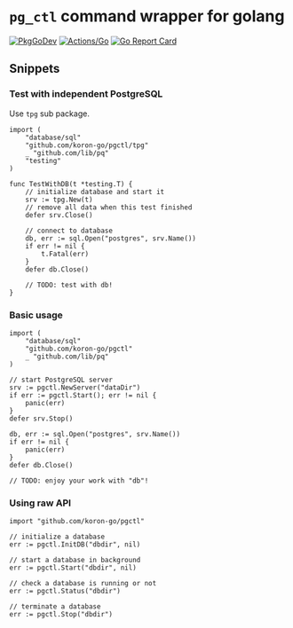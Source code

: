 # `pg_ctl` command wrapper for golang

[![PkgGoDev](https://pkg.go.dev/badge/github.com/koron-go/pgctl)](https://pkg.go.dev/github.com/koron-go/pgctl)
[![Actions/Go](https://github.com/koron-go/pgctl/workflows/Go/badge.svg)](https://github.com/koron-go/pgctl/actions?query=workflow%3AGo)
[![Go Report Card](https://goreportcard.com/badge/github.com/koron-go/pgctl)](https://goreportcard.com/report/github.com/koron-go/pgctl)

## Snippets

### Test with independent PostgreSQL

Use `tpg` sub package.

```golang
import (
    "database/sql"
    "github.com/koron-go/pgctl/tpg"
    _ "github.com/lib/pq"
    "testing"
)

func TestWithDB(t *testing.T) {
    // initialize database and start it
    srv := tpg.New(t)
    // remove all data when this test finished
    defer srv.Close()

    // connect to database
    db, err := sql.Open("postgres", srv.Name())
    if err != nil {
        t.Fatal(err)
    }
    defer db.Close()

    // TODO: test with db!
}
```

### Basic usage

```golang
import (
    "database/sql"
    "github.com/koron-go/pgctl"
    _ "github.com/lib/pq"
)

// start PostgreSQL server
srv := pgctl.NewServer("dataDir")
if err := pgctl.Start(); err != nil {
    panic(err)
}
defer srv.Stop()

db, err := sql.Open("postgres", srv.Name())
if err != nil {
    panic(err)
}
defer db.Close()

// TODO: enjoy your work with "db"!
```

### Using raw API

```golang
import "github.com/koron-go/pgctl"

// initialize a database
err := pgctl.InitDB("dbdir", nil)

// start a database in background
err := pgctl.Start("dbdir", nil)

// check a database is running or not
err := pgctl.Status("dbdir")

// terminate a database
err := pgctl.Stop("dbdir")
```
